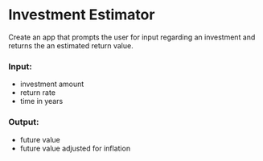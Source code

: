 # Investment Estimator

Create an app that prompts the user for input regarding an investment and returns the an estimated return value.

### Input:
- investment amount
- return rate
- time in years

### Output:
- future value
- future value adjusted for inflation
